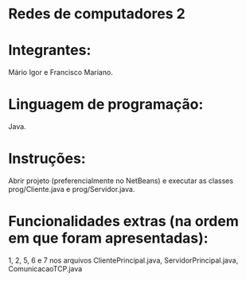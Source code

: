 # Redes de computadores 2

# Integrantes: 
Mário Igor e Francisco Mariano.

# Linguagem de programação: 
Java.

# Instruções: 
Abrir projeto (preferencialmente no NetBeans) e executar as classes prog/Cliente.java e prog/Servidor.java.

# Funcionalidades extras (na ordem em que foram apresentadas): 
1, 2, 5, 6 e 7 nos arquivos ClientePrincipal.java, ServidorPrincipal.java, ComunicacaoTCP.java
